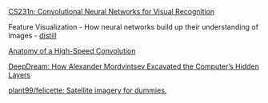 [CS231n: Convolutional Neural Networks for Visual Recognition](http://cs231n.stanford.edu/)

Feature Visualization - How neural networks build up their understanding of images - [distill](https://distill.pub/2017/feature-visualization/)

[Anatomy of a High-Speed Convolution](https://sahnimanas.github.io/post/anatomy-of-a-high-performance-convolution/)

[DeepDream: How Alexander Mordvintsev Excavated the Computer’s Hidden Layers](https://thereader.mitpress.mit.edu/deepdream-how-alexander-mordvintsev-excavated-the-computers-hidden-layers/)

[plant99/felicette: Satellite imagery for dummies.](https://github.com/plant99/felicette)
